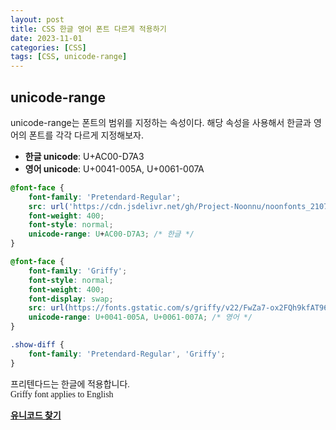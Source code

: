 ```yaml
---
layout: post
title: CSS 한글 영어 폰트 다르게 적용하기
date: 2023-11-01 
categories: [CSS]
tags: [CSS, unicode-range]
---
```

<style>
@font-face {
    font-family: 'Pretendard-Regular';
    src: url('https://cdn.jsdelivr.net/gh/Project-Noonnu/noonfonts_2107@1.1/Pretendard-Regular.woff') format('woff');
    font-weight: 400;
    font-style: normal;
	unicode-range: U+AC00-D7A3; /* 한글 */
}

@font-face {
  font-family: 'Griffy';
  font-style: normal;
  font-weight: 400;
  font-display: swap;
  src: url(https://fonts.gstatic.com/s/griffy/v22/FwZa7-ox2FQh9kfAT96F.woff2) format('woff2');
  unicode-range: U+0041-005A, U+0061-007A; /* 영어 */
}

.show-diff {
	font-family: 'Pretendard-Regular', 'Griffy';
}
</style>


## unicode-range
unicode-range는 폰트의 범위를 지정하는 속성이다. 해당 속성을 사용해서 한글과 영어의 폰트를 각각 다르게 지정해보자.

- **한글 unicode**: U+AC00-D7A3
- **영어 unicode**: U+0041-005A, U+0061-007A

```css
@font-face {
	font-family: 'Pretendard-Regular';
	src: url('https://cdn.jsdelivr.net/gh/Project-Noonnu/noonfonts_2107@1.1/Pretendard-Regular.woff') format('woff');
	font-weight: 400;
	font-style: normal;
	unicode-range: U+AC00-D7A3; /* 한글 */
}

@font-face {
	font-family: 'Griffy';
	font-style: normal;
	font-weight: 400;
	font-display: swap;
	src: url(https://fonts.gstatic.com/s/griffy/v22/FwZa7-ox2FQh9kfAT96F.woff2) format('woff2');
	unicode-range: U+0041-005A, U+0061-007A; /* 영어 */
}

.show-diff {
	font-family: 'Pretendard-Regular', 'Griffy';
}
```

<p class="show-diff">
프리텐다드는 한글에 적용합니다.
<br />
Griffy font applies to English
</p>

[**유니코드 찾기**](https://www.unicode.org/charts/)